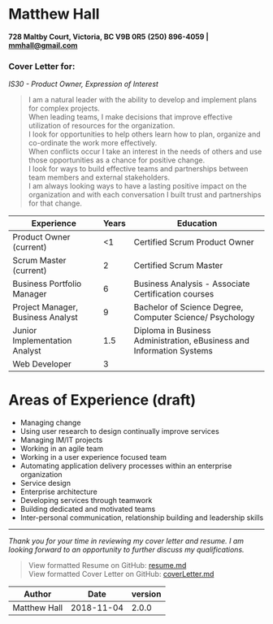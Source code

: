 # Matthew Hall
**728 Maltby Court, Victoria, BC V9B 0R5**
**(250) 896-4059 | mmhall@gmail.com**

### **Cover Letter for:**
_IS30 - Product Owner, Expression of Interest_

> I am a natural leader with the ability to develop and implement plans for complex projects.  
> When leading teams, I make decisions that improve effective utilization of resources for the organization.   
> I look for opportunities to help others learn how to plan, organize and co-ordinate the work more effectively.   
> When conflicts occur I take an interest in the needs of others and use those opportunities as a chance for positive change.   
> I look for ways to build effective teams and partnerships between team members and external stakeholders.  
> I am always looking ways to have a lasting positive impact on the organization and with each conversation I built trust and partnerships for that change.

| **Experience** 			|**Years**	| **Education** |  
| ---					| --- 		| ---			      |  
| Product Owner	(current)		| <1 		| Certified Scrum Product Owner |  
| Scrum Master 	(current)		| 2		| Certified Scrum Master |  
| Business Portfolio Manager 		| 6		| Business Analysis - Associate Certification courses |  
| Project Manager, Business Analyst	| 9		| Bachelor of Science Degree, Computer Science/ Psychology |  
| Junior Implementation Analyst 	| 1.5		| Diploma in Business Administration, eBusiness and Information Systems |  
| Web Developer				| 3		|               |  

# Areas of Experience  (draft)
* Managing change  
* Using user research to design continually improve services  
* Managing IM/IT projects
* Working in an agile team
* Working in a user experience focused team
* Automating application delivery processes within an enterprise organization
* Service design
* Enterprise architecture
* Developing services through teamwork
* Building dedicated and motivated teams
* Inter-personal communication, relationship building and leadership skills
----   

  
_Thank you for your time in reviewing my cover letter and resume.
I am looking forward to an opportunity to further discuss my qualifications._


> View formatted Resume on GitHub: 
	[resume.md](https://github.com/matthewhall78/hello-world/blob/master/resume.md)   
>	View formatted Cover Letter on GitHub: 
	[coverLetter.md](https://github.com/matthewhall78/hello-world/blob/master/coverLetter.md)



| Author        | Date        | version |
| ---           | ---         | ---     |
| Matthew Hall  | 2018-11-04  | 2.0.0 |
